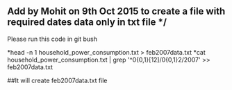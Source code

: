 ## Add by Mohit on 9th Oct 2015 to create a file with required dates data only in txt file */
Please run this code in git bush






*head -n 1 household_power_consumption.txt > feb2007data.txt
*cat household_power_consumption.txt  | grep '^0\{0,1\}[12]/0\{0,1\}2/2007' >> feb2007data.txt








##It will create feb2007data.txt file










